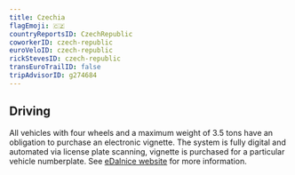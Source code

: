 ```yaml
---
title: Czechia
flagEmoji: 🇨🇿
countryReportsID: CzechRepublic
coworkerID: czech-republic
euroVeloID: czech-republic
rickStevesID: czech-republic
transEuroTrailID: false
tripAdvisorID: g274684
---
```


## Driving
All vehicles with four wheels and a maximum weight of 3.5 tons have an obligation to purchase an electronic vignette. The system is fully digital and automated via license plate scanning, vignette is purchased for a particular vehicle numberplate. See [eDalnice website](https://edalnice.cz/en/) for more information.

